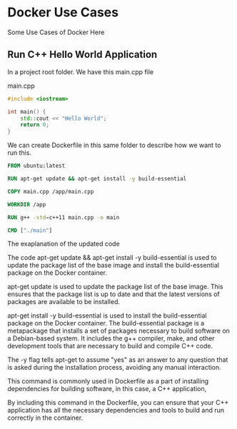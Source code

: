 # Docker Use Cases

Some Use Cases of Docker Here

## Run C++ Hello World Application

In a project root folder. We have this main.cpp file

main.cpp
```cpp
#include <iostream>

int main() {
    std::cout << "Hello World";
    return 0;
}
```

We can create Dockerfile in this same folder to describe how we want to run this.

```dockerfile
FROM ubuntu:latest

RUN apt-get update && apt-get install -y build-essential

COPY main.cpp /app/main.cpp

WORKDIR /app

RUN g++ -std=c++11 main.cpp -o main

CMD ["./main"]
```

The exaplanation of the updated code

The code apt-get update && apt-get install -y build-essential is used to update the package list of the base image and install the build-essential package on the Docker container.

apt-get update is used to update the package list of the base image. This ensures that the package list is up to date and that the latest versions of packages are available to be installed.

apt-get install -y build-essential is used to install the build-essential package on the Docker container. The build-essential package is a metapackage that installs a set of packages necessary to build software on a Debian-based system. It includes the g++ compiler, make, and other development tools that are necessary to build and compile C++ code.

The -y flag tells apt-get to assume "yes" as an answer to any question that is asked during the installation process, avoiding any manual interaction.

This command is commonly used in Dockerfile as a part of installing dependencies for building software, in this case, a C++ application,

By including this command in the Dockerfile, you can ensure that your C++ application has all the necessary dependencies and tools to build and run correctly in the container.

